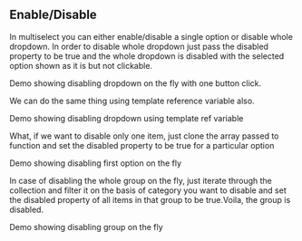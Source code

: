 ## Enable/Disable

In multiselect you can either enable/disable a single option or disable whole dropdown.
In order to disable whole dropdown just pass the disabled property to be true and the whole dropdown is disabled with the selected option shown as it is but not clickable.

Demo showing disabling dropdown on the fly with one button click.

We can do the same thing using template reference variable also. 

Demo showing disabling dropdown using template ref variable

What, if we want to disable only one item, just clone the array passed to function and set the disabled property to be true for a particular option

Demo showing disabling first option on the fly

In case of disabling the whole group on the fly, just iterate through the collection and filter it on the basis of category you want to disable and set the disabled property of all items in that group to be true.Voila, the group is disabled.

Demo showing disabling group on the fly